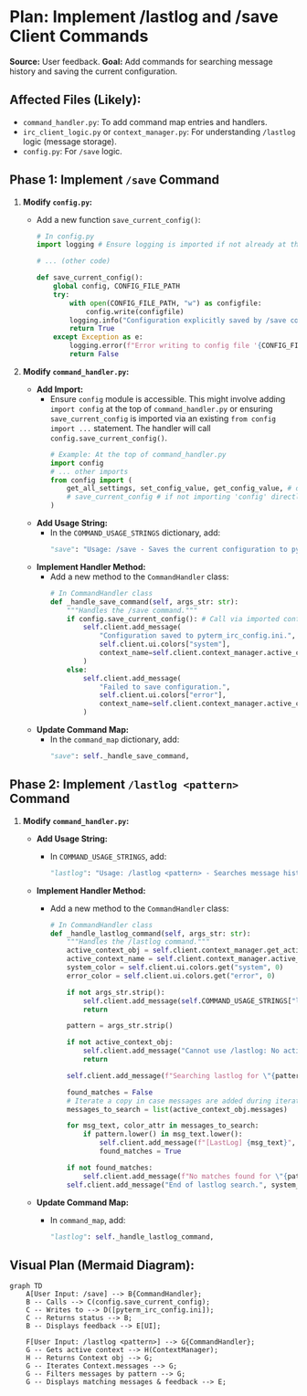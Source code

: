 # Plan: Implement /lastlog and /save Client Commands

**Source:** User feedback.
**Goal:** Add commands for searching message history and saving the current configuration.

## Affected Files (Likely):

- `command_handler.py`: To add command map entries and handlers.
- `irc_client_logic.py` or `context_manager.py`: For understanding `/lastlog` logic (message storage).
- `config.py`: For `/save` logic.

## Phase 1: Implement `/save` Command

1.  **Modify `config.py`:**

    - Add a new function `save_current_config()`:

      ```python
      # In config.py
      import logging # Ensure logging is imported if not already at the top

      # ... (other code)

      def save_current_config():
          global config, CONFIG_FILE_PATH
          try:
              with open(CONFIG_FILE_PATH, "w") as configfile:
                  config.write(configfile)
              logging.info("Configuration explicitly saved by /save command.")
              return True
          except Exception as e:
              logging.error(f"Error writing to config file '{CONFIG_FILE_PATH}' during /save: {e}")
              return False
      ```

2.  **Modify `command_handler.py`:**
    - **Add Import:**
      - Ensure `config` module is accessible. This might involve adding `import config` at the top of `command_handler.py` or ensuring `save_current_config` is imported via an existing `from config import ...` statement. The handler will call `config.save_current_config()`.
        ```python
        # Example: At the top of command_handler.py
        import config
        # ... other imports
        from config import (
            get_all_settings, set_config_value, get_config_value, # other existing imports
            # save_current_config # if not importing 'config' directly
        )
        ```
    - **Add Usage String:**
      - In the `COMMAND_USAGE_STRINGS` dictionary, add:
        ```python
        "save": "Usage: /save - Saves the current configuration to pyterm_irc_config.ini.",
        ```
    - **Implement Handler Method:**
      - Add a new method to the `CommandHandler` class:
        ```python
        # In CommandHandler class
        def _handle_save_command(self, args_str: str):
            """Handles the /save command."""
            if config.save_current_config(): # Call via imported config module
                self.client.add_message(
                    "Configuration saved to pyterm_irc_config.ini.",
                    self.client.ui.colors["system"],
                    context_name=self.client.context_manager.active_context_name or "Status"
                )
            else:
                self.client.add_message(
                    "Failed to save configuration.",
                    self.client.ui.colors["error"],
                    context_name=self.client.context_manager.active_context_name or "Status"
                )
        ```
    - **Update Command Map:**
      - In the `command_map` dictionary, add:
        ```python
        "save": self._handle_save_command,
        ```

## Phase 2: Implement `/lastlog <pattern>` Command

1.  **Modify `command_handler.py`:**

    - **Add Usage String:**
      - In `COMMAND_USAGE_STRINGS`, add:
        ```python
        "lastlog": "Usage: /lastlog <pattern> - Searches message history of the active window for <pattern> (case-insensitive).",
        ```
    - **Implement Handler Method:**

      - Add a new method to the `CommandHandler` class:

        ```python
        # In CommandHandler class
        def _handle_lastlog_command(self, args_str: str):
            """Handles the /lastlog command."""
            active_context_obj = self.client.context_manager.get_active_context()
            active_context_name = self.client.context_manager.active_context_name or "Status"
            system_color = self.client.ui.colors.get("system", 0)
            error_color = self.client.ui.colors.get("error", 0)

            if not args_str.strip():
                self.client.add_message(self.COMMAND_USAGE_STRINGS["lastlog"], error_color, context_name=active_context_name)
                return

            pattern = args_str.strip()

            if not active_context_obj:
                self.client.add_message("Cannot use /lastlog: No active window.", error_color, context_name="Status")
                return

            self.client.add_message(f"Searching lastlog for \"{pattern}\" in {active_context_obj.name}...", system_color, context_name=active_context_name)

            found_matches = False
            # Iterate a copy in case messages are added during iteration
            messages_to_search = list(active_context_obj.messages)

            for msg_text, color_attr in messages_to_search:
                if pattern.lower() in msg_text.lower():
                    self.client.add_message(f"[LastLog] {msg_text}", color_attr, context_name=active_context_name)
                    found_matches = True

            if not found_matches:
                self.client.add_message(f"No matches found for \"{pattern}\" in the current log.", system_color, context_name=active_context_name)
            self.client.add_message("End of lastlog search.", system_color, context_name=active_context_name)
        ```

    - **Update Command Map:**
      - In `command_map`, add:
        ```python
        "lastlog": self._handle_lastlog_command,
        ```

## Visual Plan (Mermaid Diagram):

```mermaid
graph TD
    A[User Input: /save] --> B{CommandHandler};
    B -- Calls --> C(config.save_current_config);
    C -- Writes to --> D([pyterm_irc_config.ini]);
    C -- Returns status --> B;
    B -- Displays feedback --> E[UI];

    F[User Input: /lastlog <pattern>] --> G{CommandHandler};
    G -- Gets active context --> H(ContextManager);
    H -- Returns Context obj --> G;
    G -- Iterates Context.messages --> G;
    G -- Filters messages by pattern --> G;
    G -- Displays matching messages & feedback --> E;
```

